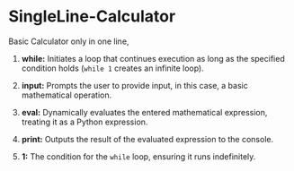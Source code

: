 # SingleLine-Calculator
Basic Calculator only in one line,

1. **while:** Initiates a loop that continues execution as long as the specified condition holds (`while 1` creates an infinite loop).

2. **input:** Prompts the user to provide input, in this case, a basic mathematical operation.

3. **eval:** Dynamically evaluates the entered mathematical expression, treating it as a Python expression.

4. **print:** Outputs the result of the evaluated expression to the console.

5. **1:** The condition for the `while` loop, ensuring it runs indefinitely.
